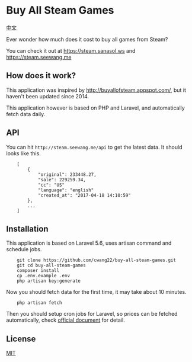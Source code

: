 # Buy All Steam Games

[中文](https://github.com/cwang22/buy-all-steam-games/blob/master/readme.zh-Hans.md)

Ever wonder how much does it cost to buy all games from Steam?

You can check it out at https://steam.sanasol.ws and https://steam.seewang.me

## How does it work?
This application was inspired by http://buyallofsteam.appspot.com/, but it haven't been updated since 2014.</p>

This application however is based on PHP and Laravel, and automatically fetch data daily.

## API
You can hit `http://steam.seewang.me/api` to get the latest data. It should looks like this.

        [
            {
                "original": 233448.27,
                "sale": 229259.34,
                "cc": "US"
                "language": "english"
                "created_at": "2017-04-18 14:10:59"
            },
            ...
        ]
        
## Installation
This application is based on Laravel 5.6, uses artisan command and schedule jobs.

        git clone https://github.com/cwang22/buy-all-steam-games.git
        git cd buy-all-steam-games
        composer install
        cp .env.example .env
        php artisan key:generate
        
Now you should fetch data for the first time, it may take about 10 minutes.
        
        php artisan fetch
        
Then you should setup cron jobs for Laravel, so prices can be fetched automatically, check [official document](https://laravel.com/docs/5.6/scheduling) for detail.

## License
[MIT](https://github.com/cwang22/buy-all-steam-games/blob/master/LICENSE)
